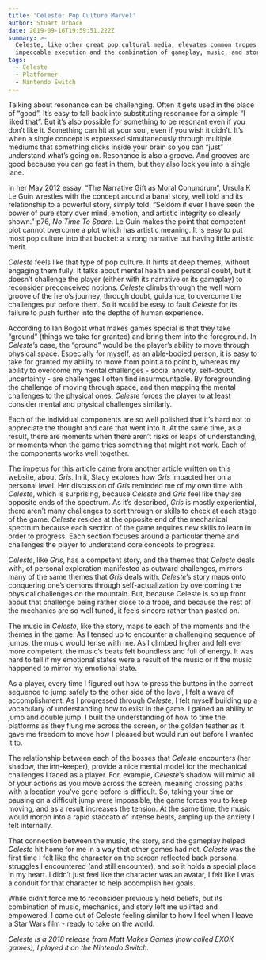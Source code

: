 ```yaml
---
title: 'Celeste: Pop Culture Marvel'
author: Stuart Urback
date: 2019-09-16T19:59:51.222Z
summary: >-
  Celeste, like other great pop cultural media, elevates common tropes through
  impeccable execution and the combination of gameplay, music, and story.
tags:
  - Celeste
  - Platformer
  - Nintendo Switch
---
```

Talking about resonance can be challenging.  Often it gets used in the place of “good”.  It’s easy to fall back into substituting resonance for a simple “I liked that”.  But it’s also possible for something to be resonant even if you don’t like it.  Something can hit at your soul, even if you wish it didn’t.  It’s when a single concept is expressed simultaneously through multiple mediums that something clicks inside your brain so you can “just” understand what’s going on.  Resonance is also a groove.  And grooves are good because you can go fast in them, but they also lock you into a single lane.  

In her May 2012 essay, “The Narrative Gift as Moral Conundrum”, Ursula K Le Guin wrestles with the concept around a banal story, well told and its relationship to a powerful story, simply told. “Seldom if ever I have seen the power of pure story over mind, emotion, and artistic integrity so clearly shown.” p76, _No Time To Spare_.  Le Guin makes the point that competent plot cannot overcome a plot which has artistic meaning.  It is easy to put most pop culture into that bucket: a strong narrative but having little artistic merit.  

_Celeste_ feels like that type of pop culture.  It hints at deep themes, without engaging them fully.  It talks about mental health and personal doubt, but it doesn’t challenge the player (either with its narrative or its gameplay) to reconsider preconceived notions.  _Celeste_ climbs through the well worn groove of the hero’s journey, through doubt, guidance, to overcome the challenges put before them.  So it would be easy to fault _Celeste_ for its failure to push further into the depths of human experience.

According to Ian Bogost what makes games special is that they take “ground” (things we take for granted) and bring them into the foreground.  In _Celeste_’s case, the “ground” would be the player’s ability to move through physical space.  Especially for myself, as an able-bodied person, it is easy to take for granted my ability to move from point a to point b, whereas my ability to overcome my mental challenges - social anxiety, self-doubt, uncertainty - are challenges I often find insurmountable.  By foregrounding the challenge of moving through space, and then mapping the mental challenges to the physical ones, _Celeste_ forces the player to at least consider mental and physical challenges similarly.  

Each of the individual components are so well polished that it’s hard not to appreciate the thought and care that went into it.  At the same time, as a result, there are moments when there aren’t risks or leaps of understanding, or moments when the game tries something that might not work.  Each of the components works well together.  

The impetus for this article came from another article written on this website, about _Gris_.  In it, Stacy explores how _Gris_ impacted her on a personal level.  Her discussion of _Gris_ reminded me of my own time with _Celeste_, which is surprising, because _Celeste_ and _Gris_ feel like they are opposite ends of the spectrum. As it’s described, _Gris_ is mostly experiential, there aren’t many challenges to sort through or skills to check at each stage of the game.  _Celeste_ resides at the opposite end of the mechanical spectrum because each section of the game requires new skills to learn in order to progress. Each section focuses around a particular theme and challenges the player to understand core concepts to progress.

_Celeste_, like _Gris_, has a competent story, and the themes that _Celeste_ deals with, of personal exploration manifested as outward challenges, mirrors many of the same themes that _Gris_ deals with.  _Celeste_’s story maps onto conquering one’s demons through self-actualization by overcoming the physical challenges on the mountain.  But, because Celeste is so up front about that challenge being rather close to a trope, and because the rest of the mechanics are so well tuned, it feels sincere rather than pasted on.

The music in _Celeste_, like the story, maps to each of the moments and the themes in the game.  As I tensed up to encounter a challenging sequence of jumps, the music would tense with me.  As I climbed higher and felt ever more competent, the music’s beats felt boundless and full of energy.  It was hard to tell if my emotional states were a result of the music or if the music happened to mirror my emotional state.  

As a player, every time I figured out how to press the buttons in the correct sequence to jump safely to the other side of the level, I felt a wave of accomplishment.   As I progressed through _Celeste_, I felt myself building up a vocabulary of understanding how to exist in the game.  I gained an ability to jump and double jump.  I built the understanding of how to time the platforms as they flung me across the screen, or the golden feather as it gave me freedom to move how I pleased but would run out before I wanted it to.  

The relationship between each of the bosses that _Celeste_ encounters (her shadow, the inn-keeper), provide a nice mental model for the mechanical challenges I faced as a player. For, example, _Celeste_’s shadow will mimic all of your actions as you move across the screen, meaning crossing paths with a location you’ve gone before is difficult.  So, taking your time or pausing on a difficult jump were impossible, the game forces you to keep moving, and as a result increases the tension.  At the same time, the music would morph into a rapid staccato of intense beats, amping up the anxiety I felt internally.   

That connection between the music, the story, and the gameplay helped _Celeste_ hit home for me in a way that other games had not.  _Celeste_ was the first time I felt like the character on the screen reflected back personal struggles I encountered (and still encounter), and so it holds a special place in my heart.  I didn’t just feel like the character was an avatar, I felt like I was a conduit for that character to help accomplish her goals.  

While didn’t force me to reconsider previously held beliefs, but its combination of music, mechanics, and story left me uplifted and empowered.  I came out of Celeste feeling similar to how I feel when I leave a Star Wars film - ready to take on the world.  

_Celeste is a 2018 release from Matt Makes Games (now called EXOK games), I played it on the Nintendo Switch._
